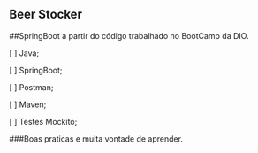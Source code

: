 <h2>Beer Stocker</h2>

##SpringBoot a partir do código trabalhado no BootCamp da DIO.

[ ] Java;

[ ] SpringBoot;

[ ] Postman;

[ ] Maven;

[ ] Testes Mockito;

###Boas praticas e muita vontade de aprender.
